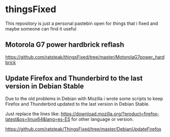 # thingsFixed
This repository is just a personal pastebin open for things that i fixed and maybe someone can find it useful

## Motorola G7 power hardbrick reflash
https://github.com/ratsteak/thingsFixed/tree/master/MotorolaG7power_hardbrick

## Update Firefox and Thunderbird to the last version in Debian Stable
Due to the old problems in Debian with Mozilla i wrote some scripts to keep Firefox and Thunderbird updated to the last version in Debian Stable.

Just replace the lines like:
https://download.mozilla.org/?product=firefox-latest&os=linux64&lang=es-ES for other language or version.

https://github.com/ratsteak/ThingsFixed/tree/master/DebianUpdateFirefox
